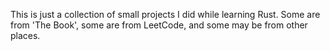 This is just a collection of small projects I did while learning Rust. Some are from 'The Book', some are from LeetCode, and some may be from other places.